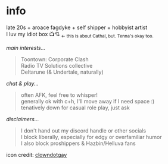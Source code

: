 # info
late 20s + aroace fagdyke + self shipper + hobbyist artist<br>
I luv my idiot box :tv::cupid: <sub>← this is about Cathal, but. Tenna's okay too.</sub>

*main interests...*
> Toontown: Corporate Clash<br>
> Radio TV Solutions collective<br>
> Deltarune (& Undertale, naturally)

*chat & play...*
> often AFK, feel free to whisper!<br>
> generally ok with c+h, I'll move away if I need space :)<br>
> tenatively down for casual role play, just ask<br>

*disclaimers...*
> I don't hand out my discord handle or other socials<br>
> I block liberally, especially for edgy or overfamiliar humor<br>
> I also block proshippers & Hazbin/Helluva fans

icon credit: [clowndotgay](https://www.tumblr.com/clowndotgay/727180037677268992/random-discord-stuff-for-funsies?source=share)
